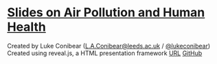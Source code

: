 # [Slides on Air Pollution and Human Health](https://lukeconibear.github.io/air_pollution_human_health/#/)  
Created by Luke Conibear (L.A.Conibear@leeds.ac.uk / [@lukeconibear](https://twitter.com/lukeconibear))  
Created using reveal.js, a HTML presentation framework [URL](https://revealjs.com) [GitHub](https://github.com/hakimel/reveal.js)  
